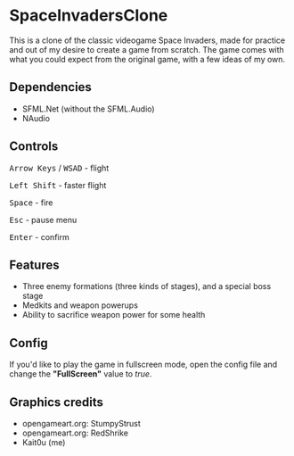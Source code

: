 # SpaceInvadersClone

This is a clone of the classic videogame Space Invaders, made for practice and out of my desire to create a game from scratch. The game comes with what you could expect from the original game, with a few ideas of my own.

## Dependencies

* SFML.Net (without the SFML.Audio)
* NAudio

## Controls

<kbd>Arrow Keys</kbd> / <kbd>W</kbd><kbd>S</kbd><kbd>A</kbd><kbd>D</kbd> - flight

<kbd>Left Shift</kbd> - faster flight

<kbd>Space</kbd> - fire

<kbd>Esc</kbd> - pause menu

<kbd>Enter</kbd> - confirm

## Features

* Three enemy formations (three kinds of stages), and a special boss stage
* Medkits and weapon powerups
* Ability to sacrifice weapon power for some health

## Config

If you'd like to play the game in fullscreen mode, open the config file and change the **"FullScreen"** value to *true*.

## Graphics credits
* opengameart.org: StumpyStrust
* opengameart.org: RedShrike
* Kait0u (me)
